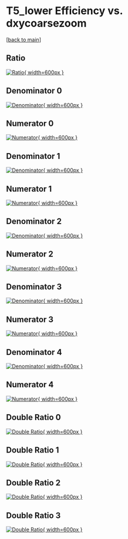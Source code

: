 # T5_lower Efficiency vs. dxycoarsezoom

[[back to main](./)]



## Ratio

[![Ratio](../mtv/var/T5_lower_base_211_0_eff_dxycoarsezoom.png){ width=600px }](../mtv/var/T5_lower_base_211_0_eff_dxycoarsezoom.pdf)

## Denominator 0

[![Denominator](../mtv/den/T5_lower_base_211_0_eff_dxycoarsezoom_den0.png){ width=600px }](../mtv/den/T5_lower_base_211_0_eff_dxycoarsezoom_den0.pdf)

## Numerator 0

[![Numerator](../mtv/num/T5_lower_base_211_0_eff_dxycoarsezoom_num0.png){ width=600px }](../mtv/num/T5_lower_base_211_0_eff_dxycoarsezoom_num0.pdf)

## Denominator 1

[![Denominator](../mtv/den/T5_lower_base_211_0_eff_dxycoarsezoom_den1.png){ width=600px }](../mtv/den/T5_lower_base_211_0_eff_dxycoarsezoom_den1.pdf)

## Numerator 1

[![Numerator](../mtv/num/T5_lower_base_211_0_eff_dxycoarsezoom_num1.png){ width=600px }](../mtv/num/T5_lower_base_211_0_eff_dxycoarsezoom_num1.pdf)

## Denominator 2

[![Denominator](../mtv/den/T5_lower_base_211_0_eff_dxycoarsezoom_den2.png){ width=600px }](../mtv/den/T5_lower_base_211_0_eff_dxycoarsezoom_den2.pdf)

## Numerator 2

[![Numerator](../mtv/num/T5_lower_base_211_0_eff_dxycoarsezoom_num2.png){ width=600px }](../mtv/num/T5_lower_base_211_0_eff_dxycoarsezoom_num2.pdf)

## Denominator 3

[![Denominator](../mtv/den/T5_lower_base_211_0_eff_dxycoarsezoom_den3.png){ width=600px }](../mtv/den/T5_lower_base_211_0_eff_dxycoarsezoom_den3.pdf)

## Numerator 3

[![Numerator](../mtv/num/T5_lower_base_211_0_eff_dxycoarsezoom_num3.png){ width=600px }](../mtv/num/T5_lower_base_211_0_eff_dxycoarsezoom_num3.pdf)

## Denominator 4

[![Denominator](../mtv/den/T5_lower_base_211_0_eff_dxycoarsezoom_den4.png){ width=600px }](../mtv/den/T5_lower_base_211_0_eff_dxycoarsezoom_den4.pdf)

## Numerator 4

[![Numerator](../mtv/num/T5_lower_base_211_0_eff_dxycoarsezoom_num4.png){ width=600px }](../mtv/num/T5_lower_base_211_0_eff_dxycoarsezoom_num4.pdf)

## Double Ratio 0

[![Double Ratio](../mtv/ratio/T5_lower_base_211_0_eff_dxycoarsezoom_ratio0.png){ width=600px }](../mtv/ratio/T5_lower_base_211_0_eff_dxycoarsezoom_ratio0.pdf)

## Double Ratio 1

[![Double Ratio](../mtv/ratio/T5_lower_base_211_0_eff_dxycoarsezoom_ratio1.png){ width=600px }](../mtv/ratio/T5_lower_base_211_0_eff_dxycoarsezoom_ratio1.pdf)

## Double Ratio 2

[![Double Ratio](../mtv/ratio/T5_lower_base_211_0_eff_dxycoarsezoom_ratio2.png){ width=600px }](../mtv/ratio/T5_lower_base_211_0_eff_dxycoarsezoom_ratio2.pdf)

## Double Ratio 3

[![Double Ratio](../mtv/ratio/T5_lower_base_211_0_eff_dxycoarsezoom_ratio3.png){ width=600px }](../mtv/ratio/T5_lower_base_211_0_eff_dxycoarsezoom_ratio3.pdf)

